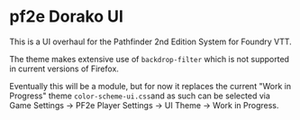 # pf2e Dorako UI
This is a UI overhaul for the Pathfinder 2nd Edition System for Foundry VTT.

The theme makes extensive use of `backdrop-filter` which is not supported in current versions of Firefox.

Eventually this will be a module, but for now it replaces the current "Work in Progress" theme `color-scheme-ui.css`and as such can be selected via Game Settings -> PF2e Player Settings -> UI Theme -> Work in Progress.